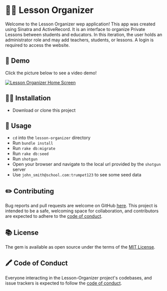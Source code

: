 # :woman_teacher: Lesson Organizer

Welcome to the Lesson Organizer wep application! This app was created using Sinatra and ActiveRecord. It is an interface to organize Private Lessons between students and educators. In this iteration, the user holds an administrator role and may add teachers, students, or lessons. A login is required to access the website.

## :open_book: Demo 

Click the picture below to see a video demo!

[![Lesson Organizer Home Screen](http://img.youtube.com/vi/cuoA9DI_w8g/0.jpg)](http://www.youtube.com/watch?v=cuoA9DI_w8g)

## :student: Installation

- Download or clone this project

## :school: Usage

- `cd` into the `lesson-organizer` directory
- Run `bundle install`
- Run `rake db:migrate` 
- Run `rake db:seed` 
- Run `shotgun`
- Open your browser and navigate to the local url provided by the `shotgun` server
- Use `john_smith@school.com:trumpet123` to see some seed data

## :pencil2: Contributing

Bug reports and pull requests are welcome on GitHub [here](https://github.com/nlewis84/lesson-organizer). This project is intended to be a safe, welcoming space for collaboration, and contributors are expected to adhere to the [code of conduct](https://github.com/nlewis84/lesson-organizer/blob/master/CODE_OF_CONDUCT.md).

## :books: License

The gem is available as open source under the terms of the [MIT License](https://opensource.org/licenses/MIT).

## :crayon: Code of Conduct

Everyone interacting in the Lesson-Organizer project's codebases, and issue trackers is expected to follow the [code of conduct](https://github.com/nlewis84/lesson-organizer/blob/master/CODE_OF_CONDUCT.md).